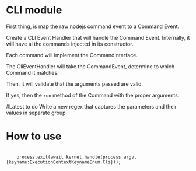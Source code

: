 # CLI module


First thing, is map the raw nodejs command event to a Command Event.

Create a CLI Event Handler that will handle the Command Event. Internally, it will have al the commands injected in its constructor.

Each command will implement the CommandInterface.

The CliEventHandler will take the CommandEvent, determine to which Command it matches.

Then, it will validate that the arguments passed are valid.

If yes, then the `run` method of the Command with the proper arguments.


#Latest to do
Write a new regex that captures the parameters and their values in separate group

# How to use

```
    
    process.exit(await kernel.handle(process.argv, {keyname:ExecutionContextKeynameEnum.Cli}));
```
